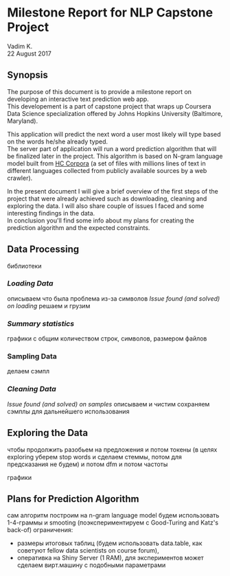 # Milestone Report for NLP Capstone Project
Vadim K.  
22 August 2017  



## Synopsis

The purpose of this document is to provide a milestone report on developing an 
interactive text prediction web app.  
This developement is a part of capstone project that 
wraps up Coursera Data Science specialization offered by Johns Hopkins University (Baltimore, Maryland).

This application will predict the next word a user most likely will type 
based on the words he/she already typed.  
The server part of application will run a word prediction algorithm that will be finalized later in the project. 
This algorithm is based on N-gram language model built from [HC Corpora](https://web-beta.archive.org/web/20160930083655/http://www.corpora.heliohost.org/aboutcorpus.html) (a set of files with millions lines of text in different languages collected from publicly available sources by a web crawler).

In the present document I will give a brief overview of the first steps of the project 
that were already achieved such as downloading, cleaning and exploring the data. 
I will also share couple of issues I faced and some interesting findings in the data.  
In conclusion you'll find some info about my plans for creating the prediction algorithm and the expected constraints.


## Data Processing
библиотеки


### _Loading Data_

описываем что была проблема из-за символов
_Issue found (and solved) on loading_
решаем и грузим


### _Summary statistics_
графики с общим количеством строк, символов, размером файлов

### Sampling Data
делаем сэмпл

### _Cleaning Data_
_Issue found (and solved) on samples_
описываем и чистим
сохраняем сэмплы для дальнейшего использования

## Exploring the Data

чтобы продолжить разобьем на предложения
и потом токены (в целях exploring уберем stop words и сделаем стеммы, потом для
предсказания не будем)
и потом dfm
и потом частоты

графики

## Plans for Prediction Algorithm
сам алгоритм построим на n-gram language model
будем использовать 1-4-граммы и smooting (поэкспериментируем с Good-Turing and 
Katz's back-of)
ограничения:  

* размеры итоговых таблиц (будем использовать data.table, как советуют fellow data scientists on course forum), 
* оперативка на Shiny Server (1 RAM), для экспериментов может сделаем вирт.машину с подобными параметрами


